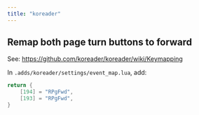 ```yaml
---
title: "koreader"
---
```


## Remap both page turn buttons to forward

See: https://github.com/koreader/koreader/wiki/Keymapping

In `.adds/koreader/settings/event_map.lua`, add:

```lua
return {
    [194] = "RPgFwd",
    [193] = "RPgFwd",
}
```

